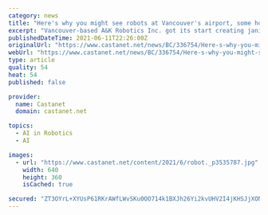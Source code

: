 ```yaml
---
category: news
title: "Here's why you might see robots at Vancouver's airport, some hotels"
excerpt: "Vancouver-based A&K Robotics Inc. got its start creating janitorial robots before going on to ... One array of lights targets floors, while fellow Vancouver tech firm Sanctuary AI has partnered on the project to help develop the arm that uses UV lights ..."
publishedDateTime: 2021-06-11T22:26:00Z
originalUrl: "https://www.castanet.net/news/BC/336754/Here-s-why-you-might-see-robots-at-Vancouver-s-airport-some-hotels"
webUrl: "https://www.castanet.net/news/BC/336754/Here-s-why-you-might-see-robots-at-Vancouver-s-airport-some-hotels"
type: article
quality: 54
heat: 54
published: false

provider:
  name: Castanet
  domain: castanet.net

topics:
  - AI in Robotics
  - AI

images:
  - url: "https://www.castanet.net/content/2021/6/robot._p3535787.jpg"
    width: 640
    height: 360
    isCached: true

secured: "ZT3OYrL+XYUsP61RKrAWfLWvSKu0OO714k1BXJh26Yi2kvUHV2I4jKHSJjXONJ6+NsJ7flYOQwurNY5J7aWmE61EQvk581pq7RrvwggnBxL0GqyEWkraWURnKh0P/O3JHKuUYNXnbgIjGZrDVqsuodcjuUuFytcx4VreNlSydArkrmzbNnun82nAaTD36VsDG4zZUp2PZmDGi5BqzCuTroci3IcBaJ88yqIx6sXoS0JXZxKGqViEVx/GJc0KAgL5lZuv7t90M5GgoAZjKpNo7Ogbf1SZjAZ1YH3yVaWiY2CKCccflRn9RFPQ14o8VLLsT0HOhB3x+PmdK1JaceXywCZwLuw3d+Va9fY4AdN4K7I=;hE2WgbWJZ8z7iQ9sA2UInQ=="
---
```


